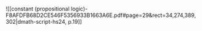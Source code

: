 
![[constant (propositional logic)-F8AFDFB68D2CE546F5356933B1663A6E.pdf#page=29&rect=34,274,389,302|dmath-script-hs24, p.19]]
